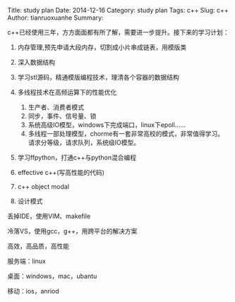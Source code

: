 Title: study plan 
Date: 2014-12-16 
Category: study plan 
Tags: c++ 
Slug: c++
Author: tianruoxuanhe
Summary:

c++已经使用三年，方方面面都有所了解，需要进一步提升。接下来的学习计划：

1. 内存管理,预先申请大段内存，切割成小片串成链表，用模版类
2. 深入数据结构
3. 学习stl源码，精通模版编程技术，理清各个容器的数据结构
4. 多线程技术在高频运算下的性能优化
	1. 生产者、消费者模式
	2. 同步，事件、信号量、锁
	3. 系统高级IO模型，windows下完成端口，linux下epoll......
	4. 多线程一部处理模型，chorme有一套非常高校的模式，非常值得学习。请求分等级，请求队列，系统级IO模型。

5. 学习ffpython，打通c++与python混合编程
6. effective c++(写高性能的代码)
7. c++ object modal
8. 设计模式



丢掉IDE，使用VIM、makefile

冷落VS，使用gcc，g++，用跨平台的解决方案

高效，高品质，高性能

服务端：linux

桌面：windows，mac，ubantu

移动：ios，anriod